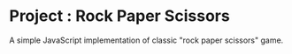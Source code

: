 # Project : Rock Paper Scissors
A simple JavaScript implementation of classic "rock paper scissors" game.